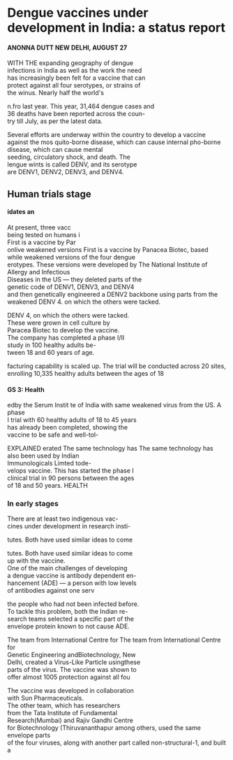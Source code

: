 # Dengue vaccines under development in India: a status report

#### ANONNA DUTT NEW DELHI, AUGUST 27

WITH THE expanding geography of dengue<br>infections in India as well as the work the need<br>has increasingly been felt for a vaccine that can<br>protect against all four serotypes, or strains of<br>the winus. Nearly half the world's

n.fro last year. This year, 31,464 dengue cases and<br>36 deaths have been reported across the coun-<br>try till July, as per the latest data.

Several efforts are underway within the country to develop a vaccine against the mos quito-borne disease, which can cause internal pho-borne disease, which can cause mental <br>seeding, circulatory shock, and death. The <br>lengue wints is called DENV, and its serotype <br>are DENV1, DENV2, DENV3, and DENV4.

## **Human trials stage**

#### idates an

At present, three vacc<br>being tested on humans i<br>First is a vaccine by Par<br>onlive weakened versions First is a vaccine by Panacea Biotec, based<br>while weakened versions of the four dengue<br>erotypes. These versions were developed by The National Institute of Allergy and Infectious<br>Diseases in the US — they deleted parts of the<br>genetic code of DENV1, DENV3, and DENV4<br>and then genetically engineered a DENV2 backbone using parts from the weakened DENV 4. on which the others were tacked.

DENV 4, on which the others were tacked.<br>
These were grown in cell culture by<br>
Paracea Biotec to develop the vaccine.<br>
The company has completed a phase I/II<br>
study in 100 healthy adults be-<br>
tween 18 and 60 years of age.<br>

facturing capability is scaled up. The trial will be conducted across 20 sites, enrolling 10,335 healthy adults between the ages of 18

#### GS 3: Health

edby the Serum Instit te of India with same weakened virus from the US. A phase<br>I trial with 60 healthy adults of 18 to 45 years<br>has already been completed, showing the<br>vaccine to be safe and well-tol-

EXPLAINED erated The same technology has The same technology has<br>also been used by Indian<br>Immunologicals Limted tode-<br>velops vaccine. This has started the phase I<br>clinical trial in 90 persons between the ages<br>of 18 and 50 years. HEALTH

### In early stages

There are at least two indigenous vac-<br>cines under development in research insti-

tutes. Both have used similar ideas to come

tutes. Both have used similar ideas to come<br>up with the vaccine.<br>One of the main challenges of developing<br>a dengue vaccine is antibody dependent en-<br>hancement (ADE) — a person with low levels<br>of antibodies against one serv

the people who had not been infected before.<br>To tackle this problem, both the Indian re-<br>search teams selected a specific part of the<br>envelope protein known to not cause ADE.

The team from International Centre for The team from International Centre for <br>Genetic Engineering andBiotechnology, New <br>Delhi, created a Virus-Like Particle usingthese <br>parts of the virus. The vaccine was shown to <br>offer almost 1005 protection against all fou

The vaccine was developed in collaboration<br>with Sun Pharmaceuticals.<br>The other team, which has researchers<br>from the Tata Institute of Fundamental<br>Research(Mumbai) and Rajiv Gandhi Centre<br>for Biotechnology (Thiruvananthapur among others, used the same envelope parts<br>of the four viruses, along with another part called non-structural-1, and built a